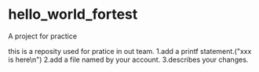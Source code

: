# hello_world_fortest
A project for practice


this is a reposity used for pratice in out team.
1.add a printf statement.("xxx is here\n")
2.add a file named by your account.
3.describes your changes.
